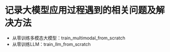 # 记录大模型应用过程遇到的相关问题及解决方法

- 从零训练多模态大模型：train_multimodal_from_scratch
- 从零训练LLM：train_llm_from_scratch
